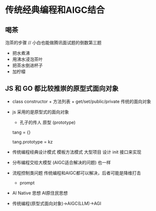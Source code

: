 # 传统经典编程和AIGC结合

## 喝茶

泡茶的步骤 // 小白也能做腾讯面试题的倒数第三题

- 把水煮沸
- 用沸水浸泡茶叶
- 把茶水倒进杯子
- 加柠檬

## JS 和 GO 都比较推崇的原型式面向对象
- class  constructor + 方法列表 + get/set/public/private  传统的面向对象
- js 采用的是原型式的面向对象
    - 孔子的传人
    原型 (prototype)

    tang = {}

    tang.prototype = kz 

- 传统编程经典设计模式 模板方法模式
    大型项目 设计 init 接口来实现
- 分布编程交给大模型 (AIGC适合解决的问题) 也一样
- 流程控制类问题 传统编程和AIGC都可以解决，后者可能是降维打击
    - prompt
- AI Native 思想 AI原住民思想
- 传统编程(原型式面向对象)->AIGC(LLM)->AGI